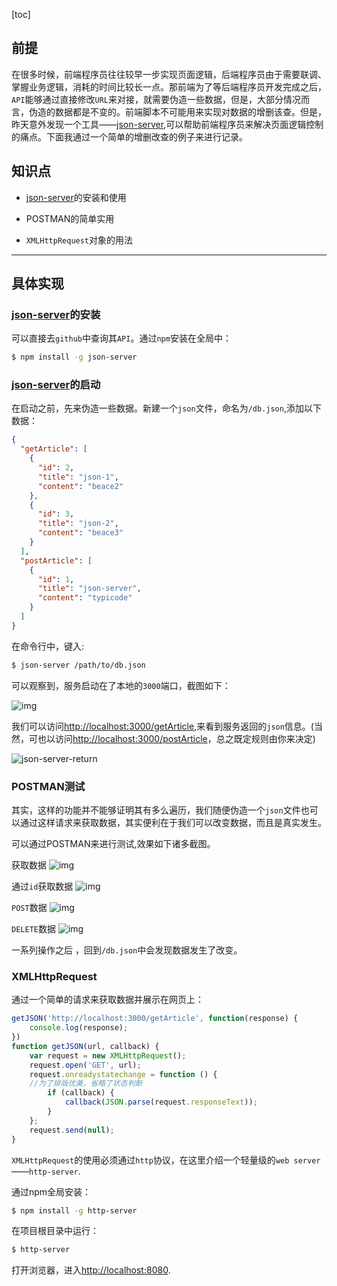 [toc]
## 前提
在很多时候，前端程序员往往较早一步实现页面逻辑，后端程序员由于需要联调、掌握业务逻辑，消耗的时间比较长一点。那前端为了等后端程序员开发完成之后，`API`能够通过直接修改`URL`来对接，就需要伪造一些数据，但是，大部分情况而言，伪造的数据都是不变的。前端脚本不可能用来实现对数据的增删该查。但是，昨天意外发现一个工具——[json-server](https://github.com/typicode/json-server),可以帮助前端程序员来解决页面逻辑控制的痛点。下面我通过一个简单的增删改查的例子来进行记录。

## 知识点

- [json-server](https://github.com/typicode/json-server)的安装和使用

- POSTMAN的简单实用

- `XMLHttpRequest`对象的用法

---

## 具体实现

###  [json-server](https://github.com/typicode/json-server)的安装

可以直接去`github`中查询其`API`。通过`npm`安装在全局中：

```bash
$ npm install -g json-server
```

### [json-server](https://github.com/typicode/json-server)的启动

在启动之前，先来伪造一些数据。新建一个`json`文件，命名为`/db.json`,添加以下数据：
```json
{
  "getArticle": [
    {
      "id": 2,
      "title": "json-1",
      "content": "beace2"
    },
    {
      "id": 3,
      "title": "json-2",
      "content": "beace3"
    }
  ],
  "postArticle": [
    {
      "id": 1,
      "title": "json-server",
      "content": "typicode"
    }
  ]
}
```
在命令行中，键入:
```bash
$ json-server /path/to/db.json
```
可以观察到，服务启动在了本地的`3000`端口，截图如下：

![img](https://images-manager.oss-cn-shanghai.aliyuncs.com/static/json-server/json-server-start.png)

我们可以访问[http://localhost:3000/getArticle](http://localhost:3000/getArticle),来看到服务返回的`json`信息。(当然，可也以访问[http://localhost:3000/postArticle](http://localhost:3000/postArticle)，总之既定规则由你来决定)

![json-server-return](http://images-manager.oss-cn-shanghai.aliyuncs.com/static/json-server/json-server-get.png)

### POSTMAN测试

其实，这样的功能并不能够证明其有多么遍历，我们随便伪造一个`json`文件也可以通过这样请求来获取数据，其实便利在于我们可以改变数据，而且是真实发生。

可以通过POSTMAN来进行测试,效果如下诸多截图。

获取数据
![img](https://images-manager.oss-cn-shanghai.aliyuncs.com/static/json-server/json-server-postman.png)

通过`id`获取数据
![img](https://images-manager.oss-cn-shanghai.aliyuncs.com/static/json-server/json-server-postman-delete.png)


`POST`数据
![img](https://images-manager.oss-cn-shanghai.aliyuncs.com/static/json-server/json-server-postman-post.png)


`DELETE`数据
![img](https://images-manager.oss-cn-shanghai.aliyuncs.com/static/json-server/json-server-postman-delete.png)

一系列操作之后 ，回到`/db.json`中会发现数据发生了改变。


### XMLHttpRequest

通过一个简单的请求来获取数据并展示在网页上：

```js
getJSON('http://localhost:3000/getArticle', function(response) {
	console.log(response);
})
function getJSON(url, callback) {
    var request = new XMLHttpRequest();
    request.open('GET', url);
    request.onreadystatechange = function () {
    //为了排版优美，省略了状态判断
        if (callback) {
            callback(JSON.parse(request.responseText));
        }
    };
    request.send(null);
}

```

`XMLHttpRequest`的使用必须通过`http`协议，在这里介绍一个轻量级的`web server`——`http-server`.

通过npm全局安装：

```bash
$ npm install -g http-server
```
在项目根目录中运行：
```bash
$ http-server
```
打开浏览器，进入[http://localhost:8080](http://localhost:8080).



